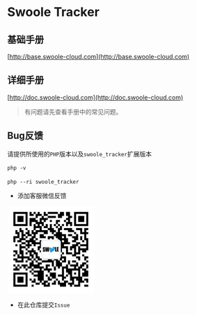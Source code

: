 # Swoole Tracker

## 基础手册

[http://base.swoole-cloud.com](http://base.swoole-cloud.com)

## 详细手册

[http://doc.swoole-cloud.com](http://doc.swoole-cloud.com)

> 有问题请先查看手册中的常见问题。

## Bug反馈

请提供所使用的`PHP`版本以及`swoole_tracker`扩展版本

```shell
php -v

php --ri swoole_tracker
```

* 添加客服微信反馈

<img src="./wechat.png" width="200px" />

* 在此仓库提交`Issue`
